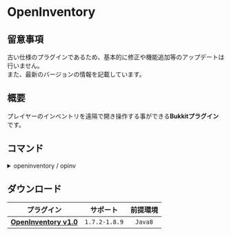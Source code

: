OpenInventory
==========

## 留意事項
古い仕様のプラグインであるため、基本的に修正や機能追加等のアップデートは行いません。  
また、最新のバージョンの情報を記載しています。

概要
-----------
プレイヤーのインベントリを遠隔で開き操作する事ができる**Bukkitプラグイン**です。  

コマンド
-----------
<details>
<summary>openinventory / opinv</summary>

| 名称 | 短縮 |
|:---|:---|
| openinventory | opinv |

| 引数 | 権限 | 初期 | 説明 |
|:---|:---|:---|:---|
| [player] | yp.opinv | OP | 指定したプレイヤーのインベントリを開きます。 |
</details>

ダウンロード
-----------
| プラグイン | サポート | 前提環境 |
|:---:|:---:|:---:|
| [**OpenInventory v1.0**](https://github.com/yuttyann/FileArchive/raw/main/OpenInventory/jar/1.0/OpenInventory%20v1.0.jar) | `1.7.2-1.8.9` | `Java8` |